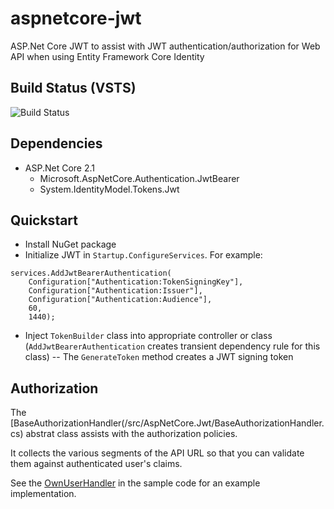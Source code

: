 # aspnetcore-jwt
ASP.Net Core JWT to assist with JWT authentication/authorization for Web API when using Entity Framework Core Identity

## Build Status (VSTS)
![Build Status](https://saji.visualstudio.com/_apis/public/build/definitions/53d66044-d89e-46db-a4fa-1192a96255d7/17/badge)

## Dependencies
- ASP.Net Core 2.1
  - Microsoft.AspNetCore.Authentication.JwtBearer
  - System.IdentityModel.Tokens.Jwt

## Quickstart
- Install NuGet package
- Initialize JWT in `Startup.ConfigureServices`.  For example:
```
services.AddJwtBearerAuthentication(
    Configuration["Authentication:TokenSigningKey"],
    Configuration["Authentication:Issuer"],
    Configuration["Authentication:Audience"],
    60,
    1440);
```
- Inject `TokenBuilder` class into appropriate controller or class (`AddJwtBearerAuthentication` creates transient dependency rule for this class)
-- The `GenerateToken` method creates a JWT signing token

## Authorization
The [BaseAuthorizationHandler(/src/AspNetCore.Jwt/BaseAuthorizationHandler.cs) abstrat class assists with the authorization policies.

It collects the various segments of the API URL so that you can validate them against authenticated user's claims.

See the [OwnUserHandler](/sample/AspNetCore.Jwt.Sample/Logic/OwnUserHandler.cs) in the sample code for an example implementation.
